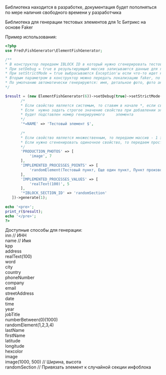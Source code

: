 Библиотека находится в разработке, документация будет пополняться по мере наличия свободного времени у разработчика

Библиотека для генерации тестовых элементов для 1с Битрикс на основе Faker

Пример использования:

```php
<?php
use Fred\FishGenerator\ElementFishGenerator;

/** 
* В конструктор передаем IBLOCK ID в который нужно сгенерировать тестовый элемент
* При setDebug = true в результирующий массив записываются данные для генерации
* При setStrictMode = true выбрасываются Exception'ы если что-то идет не так
* Вторым параметром в конструктор можно передать локализацию faker, по умолчанию ru_RU
* По умолчанию автоматически генерируются: имя, детальное фото, фото анонса, детальный текст + текст анонса, символьный код    
*/

$result = (new ElementFishGenerator(6))->setDebug(true)->setStrictMode(true)->setCategoryPhoto(['technics', 'business', 'city'])->setPropertyRules([
       /*  
       * Если свойство является системым, то ставим в начале *, если свойство является дополнительным у инфоблока (Т.е PROPERTY_NAME), то не ставим  
       * Если  нужно задать строгое значение свойства при добавлении элементов, то ставим =, можно группировать: *=, =, *, при этом в $ 
       * будет подставлен номер генерируемого     элемента
       */  
       '*=NAME' => 'Тестовый элемент $',
       
       /*  
       * Если свойство является множественным, то передаем массив - 1 элемент задаем генератор (так же поддерживаются *, =), 2 элемент - кол-во элементов для генерации  
       * Если нужно сгененировать одиночное свойство, то передаем просто строк (в качестве значения)  
       */  
       'PRODUCTION_PHOTOS' => [
           'image', 7
       ],
       'IMPLEMENTED_PROCESSES_POINTS' => [
           'randomElement(Тестовый пункт, Еще один пункт, Пункт производства, Новый пункт, Пункт элемента, Тестовый процесс, Процесс производства, Новый процесс производства)', 5
       ],
       'IMPLEMENTED_PROCESSES_VALUES' => [
           'realText(100)', 5
       ],
       '*IBLOCK_SECTION_ID' => 'randomSection'
   ])->generate(1);
   
echo '<pre>';  
print_r($result);  
echo '</pre>';  
?>
```

Доступные способы для генерации:  
inn // ИНН  
name // Имя  
kpp  
address  
realText(100)  
word  
city  
country  
phoneNumber  
company  
email  
streetAddress  
date  
time  
year  
jobTitle  
numberBetween(0)(1000)  
randomElement(1,2,3,4)  
lastName  
firstName  
latitude  
longitude  
hexcolor  
image  
image(1000, 500) // Ширина, высота  
randomSection // Привязать элемент к случайной секции инфоблока

